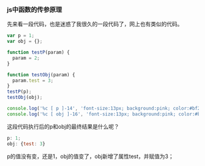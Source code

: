 ### js中函数的传参原理

先来看一段代码，也是迷惑了我很久的一段代码了，网上也有类似的代码。

```js
var p = 1;
var obj = {};

function testP(param) {
  param = 2;
}

function testObj(param) {
  param.test = 3;
}
testP(p);
testObj(obj);

console.log('%c [ p ]-14', 'font-size:13px; background:pink; color:#bf2c9f;', p)
console.log('%c [ obj ]-16', 'font-size:13px; background:pink; color:#bf2c9f;', obj)
```

这段代码执行后的p和obj的最终结果是什么呢？

```js
p: 1;
obj: {test: 3}
```
p的值没有变，还是1，obj的值变了，obj新增了属性test，并赋值为3；